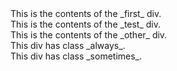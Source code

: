 <div id="first">
This is the contents of the _first_ div.
</div>
<div id="test">
This is the contents of the _test_ div.
</div>
<div id="other">
This is the contents of the _other_ div.
</div>
<div class="always">
This div has class _always_.
</div>
<div id="never" class="sometimes">
This div has class _sometimes_.
</div>
